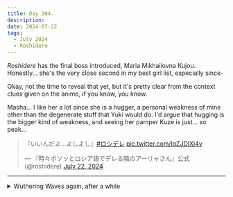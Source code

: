 ```yaml
---
title: Day 204.
description: 
date: 2024-07-22
tags: 
  - July 2024
  - Roshidere
---
```


*Roshidere* has the final boss introduced, Maria Mikhailovna Kujou. Honestly... she's the very close second in my best girl list, especially since-

Okay, not the time to reveal that yet, but it's pretty clear from the context clues given on the anime, if you know, you know.

Masha... I like her a lot since she is a hugger, a personal weakness of mine other than the degenerate stuff that Yuki would do. I'd argue that hugging is the bigger kind of weakness, and seeing her pamper Kuze is just... so peak...

<blockquote class="twitter-tweet"><p lang="ja" dir="ltr">『いいんだよ…よしよし』<a href="https://twitter.com/hashtag/%E3%83%AD%E3%82%B7%E3%83%87%E3%83%AC?src=hash&amp;ref_src=twsrc%5Etfw">#ロシデレ</a> <a href="https://t.co/lqZJDIXi4v">pic.twitter.com/lqZJDIXi4v</a></p>&mdash; 『時々ボソッとロシア語でデレる隣のアーリャさん』公式 (@roshidere) <a href="https://twitter.com/roshidere/status/1815325922108584424?ref_src=twsrc%5Etfw">July 22, 2024</a></blockquote> <script async src="https://platform.twitter.com/widgets.js" charset="utf-8"></script>

-----

<details>
<summary>Wuthering Waves again, after a while</summary>
Wow look at that, I have Changli!

<a href="https://imgur.com/flvIc08"><img src="https://i.imgur.com/flvIc08.png" title="source: imgur.com" width="500px" alt="Changli"/></a>

At some point in time this Changli does have deeper voice and longer white hair but of course after spending more pulls, she came home safe and sound. 🥰

<a href="https://imgur.com/iiUR0tN"><img src="https://i.imgur.com/iiUR0tN.png" title="source: imgur.com" width="500px" alt="Calcharo spook"/></a>

I also found myself with two new characters that I will NEVER level up, because this game demands me to level up only the best of the best character. 🥰

<a href="https://imgur.com/1mXbNpG"><img src="https://i.imgur.com/1mXbNpG.png" title="source: imgur.com" width="500px" alt="Taoqi"/></a>

<a href="https://imgur.com/Ihaxy1Q"><img src="https://i.imgur.com/Ihaxy1Q.png" title="source: imgur.com" width="500px" alt="Mortefi"/></a>

Anyway, I finally find the strength in me to finish Yinlin's quest.

It's really good, and the line Yinlin ride between being bad and good, I like it a lot.


<a href="https://imgur.com/ZC1OmkY"><img src="https://i.imgur.com/ZC1OmkY.png" title="source: imgur.com" width="500px" alt="Yinlin pleading"/></a>

<a href="https://imgur.com/xFCzR4X"><img src="https://i.imgur.com/xFCzR4X.png" title="source: imgur.com" width="500px" alt="Yinlin clicking tongue"/></a>

<a href="https://imgur.com/KPBlcQ0"><img src="https://i.imgur.com/KPBlcQ0.png" title="source: imgur.com" width="500px" alt="Yinlin sighing"/></a>


Also Rover x Yinlin moment 😳

<a href="https://imgur.com/otV3eGc"><img src="https://i.imgur.com/otV3eGc.png" title="source: imgur.com" width="500px" alt="A cute yuri tease"/></a>

<a href="https://imgur.com/TweLdj3"><img src="https://i.imgur.com/TweLdj3.png" title="source: imgur.com" width="500px" alt="Yinlin intense stare"/></a>

<a href="https://imgur.com/hL4GfFX"><img src="https://i.imgur.com/hL4GfFX.png" title="source: imgur.com" width="500px" alt="Yinlin intense stare"/></a>

Why are you being so shy all of the sudden Rover 😳

<a href="https://imgur.com/T2PRVLE"><img src="https://i.imgur.com/T2PRVLE.png" title="source: imgur.com" width="500px" alt="Yinlin too close, rover is shy"/></a>

Lastly just... I love her so much

<a href="https://imgur.com/XROSjUb"><img src="https://i.imgur.com/XROSjUb.png" title="source: imgur.com" width="500px" alt="Yinlin betrayer moment"/></a>

<a href="https://imgur.com/BswPjnQ"><img src="https://i.imgur.com/BswPjnQ.png" title="source: imgur.com" width="500px" alt="Yinlin elegant"/></a>

<a href="https://imgur.com/XgSRQH7"><img src="https://i.imgur.com/XgSRQH7.png" title="source: imgur.com" width="500px" alt="Yinlin smile"/></a>

I also started a bit of Jiyan's quest, have this single screenshot of him:

<a href="https://imgur.com/EAgZwIT"><img src="https://i.imgur.com/EAgZwIT.png" title="source: imgur.com" width="500px" alt="Jiyan facepalm"/></a>

</details>